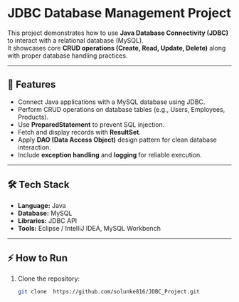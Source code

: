# JDBC Database Management Project

This project demonstrates how to use **Java Database Connectivity (JDBC)** to interact with a relational database (MySQL).  
It showcases core **CRUD operations (Create, Read, Update, Delete)** along with proper database handling practices.

---

## 🚀 Features
- Connect Java applications with a MySQL database using JDBC.
- Perform CRUD operations on database tables (e.g., Users, Employees, Products).
- Use **PreparedStatement** to prevent SQL injection.
- Fetch and display records with **ResultSet**.
- Apply **DAO (Data Access Object)** design pattern for clean database interaction.
- Include **exception handling** and **logging** for reliable execution.

---

## 🛠️ Tech Stack
- **Language:** Java  
- **Database:** MySQL  
- **Libraries:** JDBC API  
- **Tools:** Eclipse / IntelliJ IDEA, MySQL Workbench  

---


## ⚡ How to Run
1. Clone the repository:
   ```bash
   git clone  https://github.com/solunke816/JDBC_Project.git


